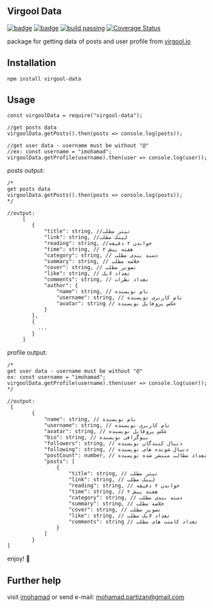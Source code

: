 
  

## Virgool Data

  

[![badge](https://img.shields.io/badge/npm-1.0.6-red.svg)](https://www.npmjs.com/package/virgool-data)  [![badge](https://img.shields.io/badge/license-MIT-yellow.svg)](https://github.com/imohamad/virgool-data/blob/master/LICENSE)  [![build passing](https://api.travis-ci.org/imohamad/virgool-data.svg?branch=master)](https://travis-ci.org/imohamad/virgool-data) [![Coverage Status](https://coveralls.io/repos/github/imohamad/virgool-data/badge.svg?branch=master)](https://coveralls.io/github/imohamad/virgool-data?branch=master)

  
  

package for getting data of posts and user profile from [virgool.io](https://virgool.io)

  

## Installation

  

`npm install virgool-data`

  

## Usage

  

    const virgoolData = require("virgool-data");
    
    //get posts data
    virgoolData.getPosts().then(posts => console.log(posts));
    
    //get user data - username must be without "@"
    //ex: const username = "imohamad";
    virgoolData.getProfile(username).then(user => console.log(user));


posts output:

    /* 
    get posts data
    virgoolData.getPosts().then(posts => console.log(posts));
    */
    
    //output:
         [
            {
                "title": string, //تیتر مطلب
                "link": string, //لینک مطلب
                "reading": string, //خواندن ۲ دقیقه
                "time": string, // ۲ هفته پیش
                "category": string, // دسته بندی مطلب
                "summary": string, // خلاصه مطلب
                "cover": string, // تصویر مطلب
                "like": string, // تعداد لایک
                "comments": string, // تعداد نظرات
                "author": {
                    "name": string, // نام نویسنده
                    "username": string, // نام کاربری نویسنده
                    "avatar": string // عکس پروفایل نویسنده
                }
            },
            {
              ...
            }
         ]
  

profile output:

    /* 
    get user data - username must be without "@"
    ex: const username = "imohamad";
    virgoolData.getProfile(username).then(user => console.log(user));
    */
    
    //output:
     [
            {
                "name": string, // نام نویسنده
                "username": string, // نام کاربری نویسنده
                "avatar": string, // عکس پروفایل نویسنده
                "bio": string, // بیوگرافی نویسنده
                "followers": string, // دنبال کنندگان نویسنده
                "following": string, // دنبال شونده های نویسنده
                "postCount": number, // تعداد مطالب منتشر شده نویسنده
                "posts": [
                    {
                        "title": string, // تیتر مطلب
                        "link": string, // لینک مطلب
                        "reading": string, // خواندن ۲ دقیقه
                        "time": string, // ۲ هفته پیش
                        "category": string, // دسته بندی مطلب
                        "summary": string, // خلاصه مطلب
                        "cover": string, // تصویر مطلب
                        "like": string, // تعداد لایک مطلب
                        "comments": string // تعداد کامنت های مطلب
                    }
                ]
            }
    ]
    




enjoy! 🤘

  

## Further help

  

visit [imohamad](http://imohamad.github.com) or send e-mail: [mohamad.partizan@gmail.com](mailto:mohamad.partizan@gmail.com)

